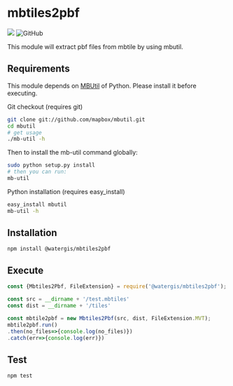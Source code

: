 # mbtiles2pbf
![](https://github.com/watergis/mbtiles2pbf/workflows/Node.js%20Package/badge.svg)
![GitHub](https://img.shields.io/github/license/watergis/mbtiles2pbf)

This module will extract pbf files from mbtile by using mbutil.

## Requirements

This module depends on [MBUtil](https://github.com/mapbox/mbutil) of Python. Please install it before executing.

Git checkout (requires git)
```sh
git clone git://github.com/mapbox/mbutil.git
cd mbutil
# get usage
./mb-util -h
```

Then to install the mb-util command globally:
```sh
sudo python setup.py install
# then you can run:
mb-util
```

Python installation (requires easy_install)
```sh
easy_install mbutil
mb-util -h
```

## Installation

```
npm install @watergis/mbtiles2pbf
```

## Execute

```js
const {Mbtiles2Pbf, FileExtension} = require('@watergis/mbtiles2pbf');

const src = __dirname + '/test.mbtiles'
const dist = __dirname + '/tiles'

const mbtile2pbf = new Mbtiles2Pbf(src, dist, FileExtension.MVT);
mbtile2pbf.run()
.then(no_files=>{console.log(no_files)})
.catch(err=>{console.log(err)})
```

## Test

```
npm test
```
